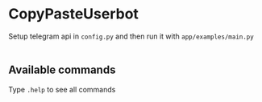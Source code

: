 # CopyPasteUserbot
Setup telegram api in ```config.py``` and then run it with ```app/examples/main.py```<br><br>
## Available commands
Type `.help` to see all commands

